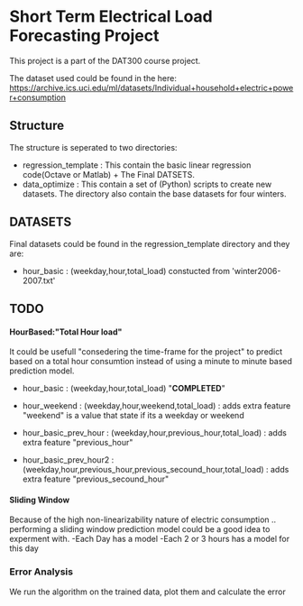 # Short Term Electrical Load Forecasting Project
This project is a part of the DAT300 course project.

The dataset used could be found in the here:
<https://archive.ics.uci.edu/ml/datasets/Individual+household+electric+power+consumption>

## Structure
The structure is seperated to two directories:
- regression_template : This contain the basic linear regression code(Octave or Matlab) + The Final DATSETS.
- data_optimize : This contain a set of (Python) scripts to create new datasets. The directory also contain the base datasets for four winters.


## DATASETS
Final datasets could be found in the regression_template directory and they are:
- hour_basic : (weekday,hour,total_load) constucted from 'winter2006-2007.txt'

## TODO

#### HourBased:"Total Hour load"
It could be usefull "consedering the time-frame for the project" to predict based on a total hour consumtion instead of using a minute to minute based prediction model.
- hour_basic : (weekday,hour,total_load)   "**COMPLETED**"
- hour_weekend : (weekday,hour,weekend,total_load) : adds extra feature "weekend" is a value that state if its a weekday or weekend

- hour_basic_prev_hour : (weekday,hour,previous_hour,total_load) : adds extra feature "previous_hour"
- hour_basic_prev_hour2 : (weekday,hour,previous_hour,previous_secound_hour,total_load) : adds extra feature "previous_secound_hour"

#### Sliding Window
Because of the high non-linearizability nature of electric consumption .. 
performing a sliding window prediction model could be a good idea to experment with.
-Each Day has a model
-Each 2 or 3 hours has a model for this day

### Error Analysis
We run the algorithm on the trained data, plot them and calculate the error

